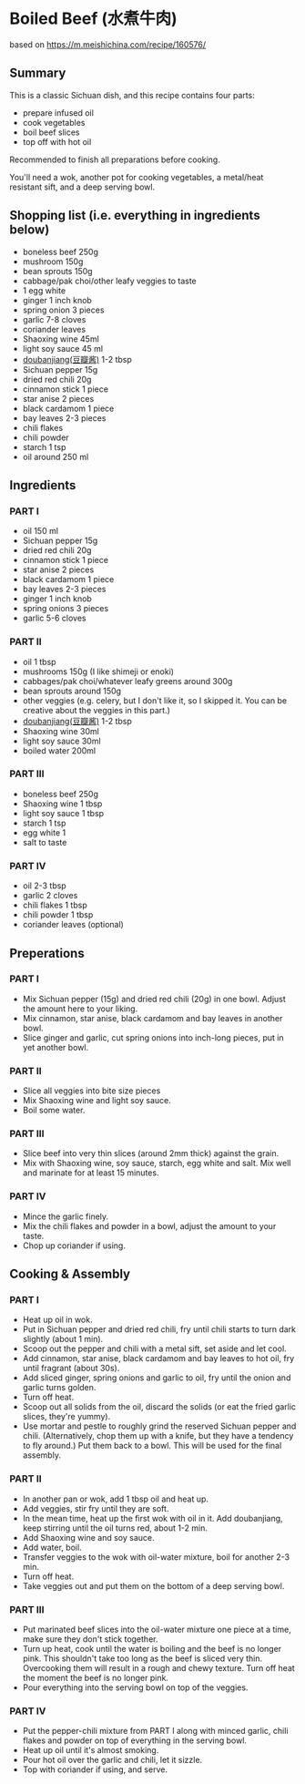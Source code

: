 # Boiled Beef (水煮牛肉)
based on https://m.meishichina.com/recipe/160576/

## Summary
This is a classic Sichuan dish, and this recipe contains four parts:
- prepare infused oil
- cook vegetables
- boil beef slices
- top off with hot oil

Recommended to finish all preparations before cooking.

You'll need a wok, another pot for cooking vegetables, a metal/heat resistant sift, and a deep serving bowl.

## Shopping list (i.e. everything in ingredients below)
- boneless beef 250g
- mushroom 150g
- bean sprouts 150g
- cabbage/pak choi/other leafy veggies to taste
- 1 egg white
- ginger 1 inch knob
- spring onion 3 pieces
- garlic 7-8 cloves
- coriander leaves
- Shaoxing wine 45ml
- light soy sauce 45 ml
- [doubanjiang(豆瓣酱)](https://en.wikipedia.org/wiki/Doubanjiang) 1-2 tbsp
- Sichuan pepper 15g
- dried red chili 20g
- cinnamon stick 1 piece
- star anise 2 pieces
- black cardamom 1 piece
- bay leaves 2-3 pieces
- chili flakes
- chili powder
- starch 1 tsp
- oil around 250 ml

## Ingredients

### PART I
- oil 150 ml
- Sichuan pepper 15g
- dried red chili 20g
- cinnamon stick 1 piece
- star anise 2 pieces
- black cardamom 1 piece
- bay leaves 2-3 pieces
- ginger 1 inch knob
- spring onions 3 pieces
- garlic 5-6 cloves 
### PART II
- oil 1 tbsp
- mushrooms 150g (I like shimeji or enoki)
- cabbages/pak choi/whatever leafy greens around 300g
- bean sprouts around 150g
- other veggies (e.g. celery, but I don't like it, so I skipped it. You can be creative about the veggies in this part.) 
- [doubanjiang(豆瓣酱)](https://en.wikipedia.org/wiki/Doubanjiang) 1-2 tbsp
- Shaoxing wine 30ml
- light soy sauce 30ml
- boiled water 200ml
### PART III
- boneless beef 250g
- Shaoxing wine 1 tbsp
- light soy sauce 1 tbsp
- starch 1 tsp
- egg white 1
- salt to taste
### PART IV
- oil 2-3 tbsp
- garlic 2 cloves
- chili flakes 1 tbsp
- chili powder 1 tbsp
- coriander leaves (optional)

## Preperations

### PART I
- Mix Sichuan pepper (15g) and dried red chili (20g) in one bowl. Adjust the amount here to your liking.
- Mix cinnamon, star anise, black cardamom and bay leaves in another bowl.
- Slice ginger and garlic, cut spring onions into inch-long pieces, put in yet another bowl.
### PART II
- Slice all veggies into bite size pieces
- Mix Shaoxing wine and light soy sauce.
- Boil some water.
### PART III
- Slice beef into very thin slices (around 2mm thick) against the grain.
- Mix with Shaoxing wine, soy sauce, starch, egg white and salt. Mix well and marinate for at least 15 minutes.
### PART IV
- Mince the garlic finely.
- Mix the chili flakes and powder in a bowl, adjust the amount to your taste.
- Chop up coriander if using.

## Cooking & Assembly

### PART I
- Heat up oil in wok.
- Put in Sichuan pepper and dried red chili, fry until chili starts to turn dark slightly (about 1 min).
- Scoop out the pepper and chili with a metal sift, set aside and let cool.
- Add cinnamon, star anise, black cardamom and bay leaves to hot oil, fry until fragrant (about 30s).
- Add sliced ginger, spring onions and garlic to oil, fry until the onion and garlic turns golden.
- Turn off heat.
- Scoop out all solids from the oil, discard the solids (or eat the fried garlic slices, they're yummy).
- Use mortar and pestle to roughly grind the reserved Sichuan pepper and chili. (Alternatively, chop them up with a knife, but they have a tendency to fly around.) Put them back to a bowl. This will be used for the final assembly.
### PART II
- In another pan or wok, add 1 tbsp oil and heat up.
- Add veggies, stir fry until they are soft.
- In the mean time, heat up the first wok with oil in it. Add doubanjiang, keep stirring until the oil turns red, about 1-2 min.
- Add Shaoxing wine and soy sauce.
- Add water, boil.
- Transfer veggies to the wok with oil-water mixture, boil for another 2-3 min.
- Turn off heat.
- Take veggies out and put them on the bottom of a deep serving bowl.
### PART III
- Put marinated beef slices into the oil-water mixture one piece at a time, make sure they don't stick together.
- Turn up heat, cook until the water is boiling and the beef is no longer pink. This shouldn't take too long as the beef is sliced very thin. Overcooking them will result in a rough and chewy texture. Turn off heat the moment the beef is no longer pink. 
- Pour everything into the serving bowl on top of the veggies.
### PART IV
- Put the pepper-chili mixture from PART I along with minced garlic, chili flakes and powder on top of everything in the serving bowl.
- Heat up oil until it's almost smoking.
- Pour hot oil over the garlic and chili, let it sizzle.
- Top with coriander if using, and serve.

